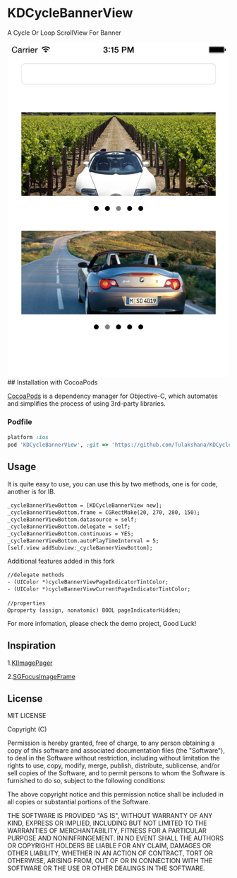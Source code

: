 KDCycleBannerView
=================

A Cycle Or Loop ScrollView For Banner

<img src='https://raw.githubusercontent.com/Tulakshana/KDCycleBannerView/master/ScreenShot.png' />
## Installation with CocoaPods

[CocoaPods](http://cocoapods.org/) is a dependency manager for Objective-C, which automates and simplifies the process of using 3rd-party libraries.

### Podfile

``` ruby
platform :ios
pod 'KDCycleBannerView', :git => 'https://github.com/Tulakshana/KDCycleBannerView.git'
```

## Usage

It is quite easy to use, you can use this by two methods, one is for code, another is for IB.

``` objc
_cycleBannerViewBottom = [KDCycleBannerView new];
_cycleBannerViewBottom.frame = CGRectMake(20, 270, 280, 150);
_cycleBannerViewBottom.datasource = self;
_cycleBannerViewBottom.delegate = self;
_cycleBannerViewBottom.continuous = YES;
_cycleBannerViewBottom.autoPlayTimeInterval = 5;
[self.view addSubview:_cycleBannerViewBottom];
```

Additional features added in this fork

``` objc
//delegate methods
- (UIColor *)cycleBannerViewPageIndicatorTintColor;
- (UIColor *)cycleBannerViewCurrentPageIndicatorTintColor;

//properties
@property (assign, nonatomic) BOOL pageIndicatorHidden;
```

For more infomation, please check the demo project, Good Luck!


## Inspiration

1.[KIImagePager](https://github.com/kimar/KIImagePager)

2.[SGFocusImageFrame](https://github.com/shanegao/SGFocusImageFrame)

## License

MIT LICENSE

Copyright (C)

Permission is hereby granted, free of charge, to any person obtaining a copy of this software and associated documentation files (the "Software"), to deal in the Software without restriction, including without limitation the rights to use, copy, modify, merge, publish, distribute, sublicense, and/or sell copies of the Software, and to permit persons to whom the Software is furnished to do so, subject to the following conditions:

The above copyright notice and this permission notice shall be included in all copies or substantial portions of the Software.

THE SOFTWARE IS PROVIDED "AS IS", WITHOUT WARRANTY OF ANY KIND, EXPRESS OR IMPLIED, INCLUDING BUT NOT LIMITED TO THE WARRANTIES OF MERCHANTABILITY, FITNESS FOR A PARTICULAR PURPOSE AND NONINFRINGEMENT. IN NO EVENT SHALL THE AUTHORS OR COPYRIGHT HOLDERS BE LIABLE FOR ANY CLAIM, DAMAGES OR OTHER LIABILITY, WHETHER IN AN ACTION OF CONTRACT, TORT OR OTHERWISE, ARISING FROM, OUT OF OR IN CONNECTION WITH THE SOFTWARE OR THE USE OR OTHER DEALINGS IN THE SOFTWARE.
